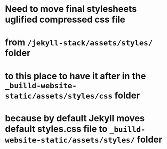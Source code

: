 # Need to move final stylesheets uglified compressed css file 
# from `/jekyll-stack/assets/styles/` folder 
# to this place to have it after in the `_builld-website-static/assets/styles/css` folder
# because by default Jekyll moves default styles.css file to `_builld-website-static/assets/styles/` folder
